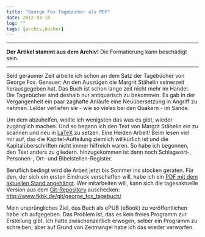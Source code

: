 ```yaml
---
title: "George Fox Tagebücher als PDF"
date: 2012-03-10
log: ""
tags: [archiv,bücher]
---
```

<hr><b>Der Artikel stammt aus dem Archiv!</b> Die Formatierung kann beschädigt sein.<hr>
Seid geraumer Zeit arbeite ich schon an dem Satz der Tagebücher von George Fox. Genauer: An den Auszügen die Margrit Stähelin seinerzeit herausgegeben hat. Das Buch ist schon lange zeit nicht mehr im Handel. Die Tagebücher sind deshalb nur antiquarisch zu bekommen. Es gab in der Vergangenheit ein paar zaghafte Anläufe eine Neuübersetzung in Angriff zu nehmen. Leider verliefen sie - wie so vieles bei den Quakern - im Sande. 

Um dem abzuhelfen, wollte ich wenigsten das was es gibt, wieder zugänglich machen. Und so begann ich den Text von  Margrit Stähelin ein zu scannen und neu in <a href="http://de.wikipedia.org/wiki/LaTeX">LaTeX</a> zu setzen. Eine Heiden Arbeit! Beim lesen viel mir auf, das die Kapitel-Aufteilung ziemlich willkürlich ist und die Kapitalüberschriften nicht immer hilfreich waren. So habe ich begonnen, den Text anders zu gliedern. hinzugekommen ist dann noch Schlagwort-, Personen-, Ort- und Bibelstellen-Register.

Beruflich bedingt wird die Arbeit jetzt bis Sommer ins stocken geraten. Für den, der sich ein ersten Eindruck verschaffen will, habe ich ein <a href="http://www.the-independent-friend.de/files/fox_tagebuch.pdf">PDF mit dem aktuellen Stand angehängt</a>. Wer mitarbeiten will, kann sich die tagesaktuelle Version aus dem <a href="http://de.wikipedia.org/wiki/Git">Git-Repository</a> auschecken: http://www.fkbk.de/git/george_fox_tagebuch/ 

Mein ursprüngliches Ziel, das Buch als ePUB (eBook) zu veröffentlichen habe ich aufgegeben. Das Problem ist, das es kein freies Programm zur Erstellung gibt. Ich hatte zwischenzeitlich erwogen, selber ein Programm zu schreiben, aber auf Grund von Zeitmangel habe ich das wieder verworfen.
